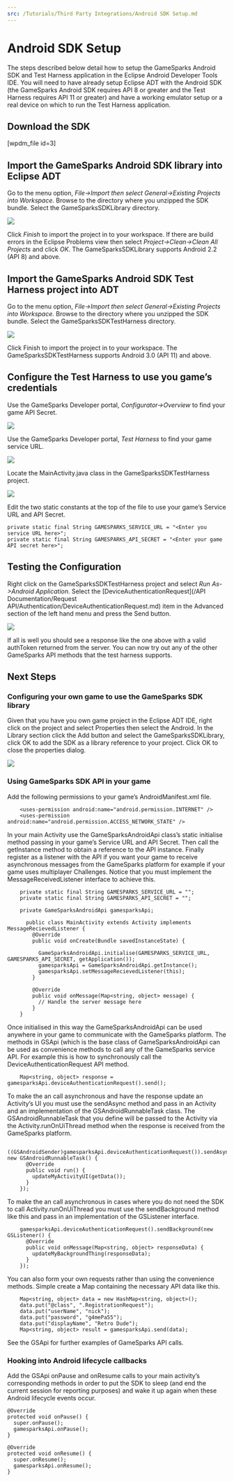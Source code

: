 ```yaml
---
src: /Tutorials/Third Party Integrations/Android SDK Setup.md
---
```


# Android SDK Setup

The steps described below detail how to setup the GameSparks Android SDK and Test Harness application in the Eclipse Android Developer Tools IDE. You will need to have already setup Eclipse ADT with the Android SDK (the GameSparks Android SDK requires API 8 or greater and the Test Harness requires API 11 or greater) and have a working emulator setup or a real device on which to run the Test Harness application.

## Download the SDK

[wpdm_file id=3]

## Import the GameSparks Android SDK library into Eclipse ADT

Go to the menu option, *File->Import then select General->Existing Projects into Workspace.* Browse to the directory where you unzipped the SDK bundle. Select the GameSparksSDKLibrary directory.

![](img/Android/1.jpg)

Click *Finish* to import the project in to your workspace. If there are build errors in the Eclipse Problems view then select *Project->Clean->Clean All Projects* and click *OK*. The GameSparksSDKLibrary supports Android 2.2 (API 8) and above.

## Import the GameSparks Android SDK Test Harness project into ADT

Go to the menu option, *File->Import then select General->Existing Projects into Workspace.* Browse to the directory where you unzipped the SDK bundle. Select the GameSparksSDKTestHarness directory.

![](img/Android/2.jpg)

Click Finish to import the project in to your workspace. The GameSparksSDKTestHarness supports Android 3.0 (API 11) and above.

## Configure the Test Harness to use you game’s credentials

Use the GameSparks Developer portal, *Configurator->Overview* to find your game API Secret.

![](img/Android/3.png)

Use the GameSparks Developer portal, *Test Harness* to find your game service URL.

![](img/Android/4.png)

Locate the MainActivity.java class in the GameSparksSDKTestHarness project.

![](img/Android/5.jpg)

Edit the two static constants at the top of the file to use your game’s Service URL and API Secret.

```
private static final String GAMESPARKS_SERVICE_URL = "<Enter you service URL here>";
private static final String GAMESPARKS_API_SECRET = "<Enter your game API secret here>";
```

## Testing the Configuration

Right click on the GameSparksSDKTestHarness project and select *Run As->Android Application*. Select the [DeviceAuthenticationRequest](/API Documentation/Request API/Authentication/DeviceAuthenticationRequest.md) item in the Advanced section of the left hand menu and press the Send button.

![](img/Android/6.jpg)

If all is well you should see a response like the one above with a valid authToken returned from the server. You can now try out any of the other GameSparks API methods that the test harness supports.

## Next Steps

### Configuring your own game to use the GameSparks SDK library

Given that you have you own game project in the Eclipse ADT IDE, right click on the project and select Properties then select the Android. In the Library section click the Add button and select the GameSparksSDKLibrary, click OK to add the SDK as a library reference to your project. Click OK to close the properties dialog.

![](img/Android/7.jpg)

### Using GameSparks SDK API in your game

Add the following permissions to your game’s AndroidManifest.xml file.

```
    <uses-permission android:name="android.permission.INTERNET" />
    <uses-permission android:name="android.permission.ACCESS_NETWORK_STATE" />
```

In your main Activity use the GameSparksAndroidApi class’s static initialise method passing in your game’s Service URL and API Secret. Then call the getInstance method to obtain a reference to the API instance. Finally register as a listener with the API if you want your game to receive asynchronous messages from the GameSparks platform for example if your game uses multiplayer Challenges. Notice that you must implement the MessageReceivedListener interface to achieve this.

```
    private static final String GAMESPARKS_SERVICE_URL = "";
    private static final String GAMESPARKS_API_SECRET = "";

    private GameSparksAndroidApi gamesparksApi;

      public class MainActivity extends Activity implements MessageRecievedListener {
        @Override
        public void onCreate(Bundle savedInstanceState) {

          GameSparksAndroidApi.initialise(GAMESPARKS_SERVICE_URL, GAMESPARKS_API_SECRET, getApplication());
          gamesparksApi = GameSparksAndroidApi.getInstance();
          gamesparksApi.setMessageRecievedListener(this);
        }

        @Override
        public void onMessage(Map<string, object> message) {
          // Handle the server message here
        }
    }
```

Once initialised in this way the GameSparksAndroidApi can be used anywhere in your game to communicate with the GameSparks platform. The methods in GSApi (which is the base class of GameSparksAndroidApi can be used as convenience methods to call any of the GameSparks service API. For example this is how to synchronously call the DeviceAuthenticationRequest API method.

```
    Map<string, object> response = gamesparksApi.deviceAuthenticationRequest().send();
```

To make the an call asynchronous and have the response update an Activity’s UI you must use the sendAsync method and pass in an Activity and an implementation of the GSAndroidRunnableTask class. The GSAndroidRunnableTask that you define will be passed to the Activity via the Activity.runOnUiThread method when the response is received from the GameSparks platform.

```
    ((GSAndroidSender)gamesparksApi.deviceAuthenticationRequest()).sendAsync(myActivity, new GSAndroidRunnableTask() {
      @Override
      public void run() {
        updateMyActivityUI(getData());
      }
    });
```

To make the an call asynchronous in cases where you do not need the SDK to call Activity.runOnUiThread you must use the sendBackground method like this and pass in an implementation of the GSListener interface.

```
    gamesparksApi.deviceAuthenticationRequest().sendBackground(new GSListener() {
      @Override
      public void onMessage(Map<string, object> responseData) {
        updateMyBackgroundThing(responseData);
      }
    });
```

You can also form your own requests rather than using the convenience methods. Simple create a Map containing the necessary API data like this.

```
    Map<string, object> data = new HashMap<string, object>();
    data.put("@class", ".RegistrationRequest");
    data.put("userName", "nick");
    data.put("password", "g4mePa55");
    data.put("displayName", "Retro Dude");
    Map<string, object> result = gamesparksApi.send(data);
```

See the GSApi for further examples of GameSparks API calls.

### Hooking into Android lifecycle callbacks

Add the GSApi onPause and onResume calls to your main activity’s corresponding methods in order to put the SDK to sleep (and end the current session for reporting purposes) and wake it up again when these Android lifecycle events occur.

```
@Override
protected void onPause() {
  super.onPause();
  gamesparksApi.onPause();
}

@Override
protected void onResume() {
  super.onResume();
  gamesparksApi.onResume();
}
```
